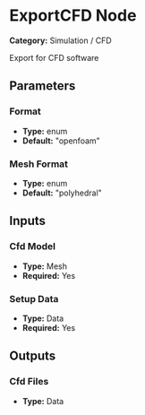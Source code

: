
# ExportCFD Node

**Category:** Simulation / CFD

Export for CFD software

## Parameters


### Format
- **Type:** enum
- **Default:** "openfoam"





### Mesh Format
- **Type:** enum
- **Default:** "polyhedral"





## Inputs


### Cfd Model
- **Type:** Mesh
- **Required:** Yes



### Setup Data
- **Type:** Data
- **Required:** Yes



## Outputs


### Cfd Files
- **Type:** Data




